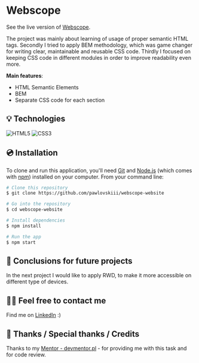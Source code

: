 # Webscope

See the live version of [Webscope](https://pawlovskiii.github.io/webscope-website/).

The project was mainly about learning of usage of proper semantic HTML tags.
Secondly I tried to apply BEM methodology, which was game changer for writing clear, maintainable and reusable CSS code.
Thirdly I focused on keeping CSS code in different modules in order to improve readability even more.

**Main features**:

- HTML Semantic Elements
- BEM
- Separate CSS code for each section

## 💡 Technologies

![HTML5](https://img.shields.io/badge/html5-%23E34F26.svg?style=for-the-badge&logo=html5&logoColor=white)
![CSS3](https://img.shields.io/badge/css3-%231572B6.svg?style=for-the-badge&logo=css3&logoColor=white)

## 💿 Installation

To clone and run this application, you'll need [Git](https://git-scm.com) and [Node.js](https://nodejs.org/en/download/) (which comes with [npm](http://npmjs.com)) installed on your computer. From your command line:

```bash
# Clone this repository
$ git clone https://github.com/pawlovskiii/webscope-website

# Go into the repository
$ cd webscope-website

# Install dependencies
$ npm install 

# Run the app
$ npm start
```

## 💭 Conclusions for future projects

In the next project I would like to apply RWD, to make it more accessible on different type of devices.


## 🙋‍♂️ Feel free to contact me

Find me on [LinkedIn](https://www.linkedin.com/in/jakub-paw%C5%82owski-921b74216/) :)



## 👏 Thanks / Special thanks / Credits

Thanks to my [Mentor - devmentor.pl](https://devmentor.pl/) - for providing me with this task and for code review.
